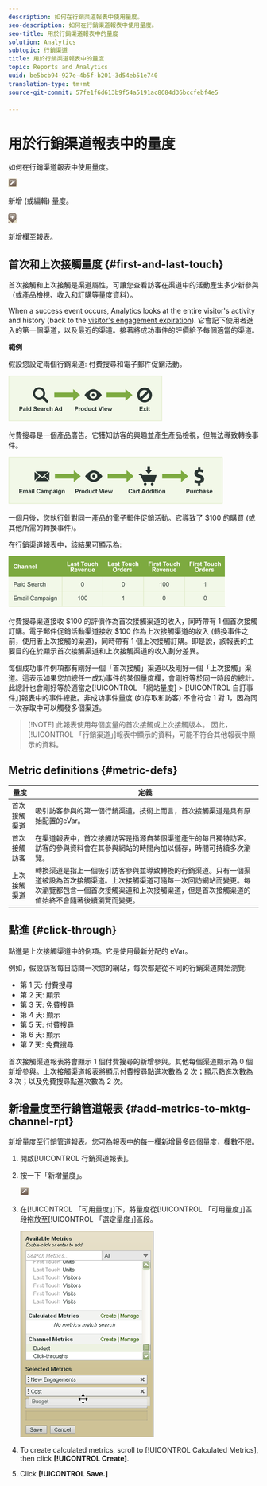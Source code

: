 ```yaml
---
description: 如何在行銷渠道報表中使用量度。
seo-description: 如何在行銷渠道報表中使用量度。
seo-title: 用於行銷渠道報表中的量度
solution: Analytics
subtopic: 行銷渠道
title: 用於行銷渠道報表中的量度
topic: Reports and Analytics
uuid: be5bcb94-927e-4b5f-b201-3d54eb51e740
translation-type: tm+mt
source-git-commit: 57fe1f6d613b9f54a5191ac8684d36bccfebf4e5

---
```



# 用於行銷渠道報表中的量度

如何在行銷渠道報表中使用量度。

![](assets/metric_edit_icon.png)

新增 (或編輯) 量度。

![](assets/add_column_icon.png)

新增欄至報表。

## 首次和上次接觸量度 {#first-and-last-touch}

首次接觸和上次接觸是渠道屬性，可讓您查看訪客在渠道中的活動產生多少新參與（或產品檢視、收入和訂購等量度資料）。

When a success event occurs, Analytics looks at the entire visitor's activity and history (back to the [visitor's engagement expiration](/help/components/c-marketing-channels/visitor-engagement.md)). 它會記下使用者進入的第一個渠道，以及最近的渠道。接著將成功事件的評價給予每個適當的渠道。

<!-- 

<note>
  A first-touch value has a rolling expiration based on the frequency of a visitor returning to the site. This first-touch expiration resets whenever a visitor returns to the site. This effects reporting by causing first-touch values to persist longer than you might expect. For example, this can occur if an instance of an first-touch channel was created a year ago. Remove the values on the eVar in the admin console to reset.
</note>

 -->

**範例**

假設您設定兩個行銷渠道: 付費搜尋和電子郵件促銷活動。

![](assets/paid_search.png)

付費搜尋是一個產品廣告。它獲知訪客的興趣並產生產品檢視，但無法導致轉換事件。

![](assets/email_campaign.png)

一個月後，您執行針對同一產品的電子郵件促銷活動。它導致了 $100 的購買 (或其他所需的轉換事件)。

在行銷渠道報表中，該結果可顯示為:

![](assets/report-graphic.png)

付費搜尋渠道接收 $100 的評價作為首次接觸渠道的收入，同時帶有 1 個首次接觸訂購。電子郵件促銷活動渠道接收 $100 作為上次接觸渠道的收入 (轉換事件之前，使用者上次接觸的渠道)，同時帶有 1 個上次接觸訂購。即是說，該報表的主要目的在於顯示首次接觸渠道和上次接觸渠道的收入劃分差異。

每個成功事件例項都有剛好一個「首次接觸」渠道以及剛好一個「上次接觸」渠道。這表示如果您加總任一成功事件的某個量度欄，會剛好等於同一時段的總計。此總計也會剛好等於適當之[!UICONTROL 「網站量度] &gt; [!UICONTROL 自訂事件」]報表中的事件總數。非成功事件量度 (如存取和訪客) 不會符合 1 對 1，因為同一次存取中可以觸發多個渠道。

> [!NOTE] 此報表使用每個度量的首次接觸或上次接觸版本。 因此，[!UICONTROL 「行銷渠道」]報表中顯示的資料，可能不符合其他報表中顯示的資料。

## Metric definitions {#metric-defs}

| 量度 | 定義 |
|--- |--- |
| 首次接觸渠道 | 吸引訪客參與的第一個行銷渠道。技術上而言，首次接觸渠道是具有原始配置的eVar。 |
| 首次接觸訪客 | 在渠道報表中，首次接觸訪客是指源自某個渠道產生的每日獨特訪客。訪客的參與資料會在其參與網站的時間內加以儲存，時間可持續多次瀏覽。 |
| 上次接觸渠道 | 轉換渠道是指上一個吸引訪客參與並導致轉換的行銷渠道。只有一個渠道被設為首次接觸渠道。上次接觸渠道可隨每一次回訪網站而變更。每次瀏覽都包含一個首次接觸渠道和上次接觸渠道，但是首次接觸渠道的值始終不會隨著後續瀏覽而變更。 |

## 點進 {#click-through}

點進是上次接觸渠道中的例項。它是使用最新分配的 eVar。

例如，假設訪客每日訪問一次您的網站，每次都是從不同的行銷渠道開始瀏覽:

* 第 1 天: 付費搜尋
* 第 2 天: 顯示
* 第 3 天: 免費搜尋
* 第 4 天: 顯示
* 第 5 天: 付費搜尋
* 第 6 天: 顯示
* 第 7 天: 免費搜尋

首次接觸渠道報表將會顯示 1 個付費搜尋的新增參與。其他每個渠道顯示為 0 個新增參與。上次接觸渠道報表將顯示付費搜尋點進次數為 2 次；顯示點進次數為 3 次；以及免費搜尋點進次數為 2 次。

## 新增量度至行銷管道報表 {#add-metrics-to-mktg-channel-rpt}

新增量度至行銷管道報表。您可為報表中的每一欄新增最多四個量度，欄數不限。

1. 開啟[!UICONTROL 行銷渠道報表]。
1. 按一下「新增量度」。

   ![](assets/metric_edit_icon.png)

1. 在[!UICONTROL 「可用量度」]下，將量度從[!UICONTROL 「可用量度」]區段拖放至[!UICONTROL 「選定量度」]區段。

   ![步驟結果](assets/metric_create.png)

1. To create calculated metrics, scroll to [!UICONTROL Calculated Metrics], then click **[!UICONTROL Create]**.
1. Click **[!UICONTROL Save.]**
